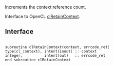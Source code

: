 Increments the context reference count.

Interface to OpenCL [clRetainContext](http://www.khronos.org/registry/cl/sdk/1.1/docs/man/xhtml/clRetainContext.html).

## Interface ##

```Fortran

subroutine clRetainContext(context, errcode_ret)
type(cl_context), intent(inout) :: context
integer,          intent(out)   :: errcode_ret
end subroutine clRetainContext
```